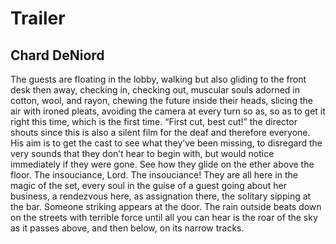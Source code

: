 # Trailer
## Chard DeNiord
The guests are floating in the lobby,
walking but also gliding to the front desk
then away, checking in, checking out,
muscular souls adorned in cotton,
wool, and rayon, chewing the future
inside their heads, slicing the air
with ironed pleats, avoiding the camera
at every turn so as, so as to get it right
this time, which is the first time.
“First cut, best cut!” the director shouts
since this is also a silent film for the deaf
and therefore everyone. His aim
is to get the cast to see what they’ve
been missing, to disregard the very sounds
that they don’t hear to begin with,
but would notice immediately
if they were gone. See how they glide
on the ether above the floor.
The insouciance, Lord. The insouciance!
They are all here in the magic of the set,
every soul in the guise of a guest
going about her business, a rendezvous here,
as assignation there, the solitary sipping
at the bar. Someone striking appears
at the door. The rain outside beats down
on the streets with terrible force until all
you can hear is the roar of the sky as it passes
above, and then below, on its narrow tracks.